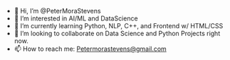 - 👋 Hi, I’m @PeterMoraStevens
- 👀 I’m interested in AI/ML and DataScience
- 🌱 I’m currently learning Python, NLP, C++, and Frontend w/ HTML/CSS
- 💞️ I’m looking to collaborate on Data Science and Python Projects right now.
- 📫 How to reach me: Petermorastevens@gmail.com

<!---
PeterMoraStevens/PeterMoraStevens is a ✨ special ✨ repository because its `README.md` (this file) appears on your GitHub profile.
You can click the Preview link to take a look at your changes.
--->
